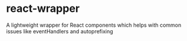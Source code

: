 # react-wrapper
A lightweight wrapper for React components which helps with common issues like eventHandlers and autoprefixing
